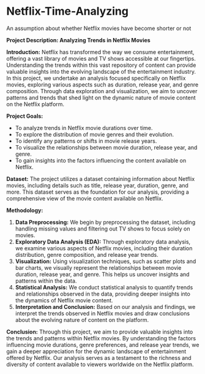# Netflix-Time-Analyzing
An assumption about whether Netflix movies have become shorter or not

**Project Description: Analyzing Trends in Netflix Movies**

**Introduction:**
Netflix has transformed the way we consume entertainment, offering a vast library of movies and TV shows accessible at our fingertips. Understanding the trends within this vast repository of content can provide valuable insights into the evolving landscape of the entertainment industry. In this project, we undertake an analysis focused specifically on Netflix movies, exploring various aspects such as duration, release year, and genre composition. Through data exploration and visualization, we aim to uncover patterns and trends that shed light on the dynamic nature of movie content on the Netflix platform.

**Project Goals:**
- To analyze trends in Netflix movie durations over time.
- To explore the distribution of movie genres and their evolution.
- To identify any patterns or shifts in movie release years.
- To visualize the relationships between movie duration, release year, and genre.
- To gain insights into the factors influencing the content available on Netflix.

**Dataset:**
The project utilizes a dataset containing information about Netflix movies, including details such as title, release year, duration, genre, and more. This dataset serves as the foundation for our analysis, providing a comprehensive view of the movie content available on Netflix.

**Methodology:**
1. **Data Preprocessing:** We begin by preprocessing the dataset, including handling missing values and filtering out TV shows to focus solely on movies.
2. **Exploratory Data Analysis (EDA):** Through exploratory data analysis, we examine various aspects of Netflix movies, including their duration distribution, genre composition, and release year trends.
3. **Visualization:** Using visualization techniques, such as scatter plots and bar charts, we visually represent the relationships between movie duration, release year, and genre. This helps us uncover insights and patterns within the data.
4. **Statistical Analysis:** We conduct statistical analysis to quantify trends and relationships observed in the data, providing deeper insights into the dynamics of Netflix movie content.
5. **Interpretation and Conclusion:** Based on our analysis and findings, we interpret the trends observed in Netflix movies and draw conclusions about the evolving nature of content on the platform.

**Conclusion:**
Through this project, we aim to provide valuable insights into the trends and patterns within Netflix movies. By understanding the factors influencing movie durations, genre preferences, and release year trends, we gain a deeper appreciation for the dynamic landscape of entertainment offered by Netflix. Our analysis serves as a testament to the richness and diversity of content available to viewers worldwide on the Netflix platform.

